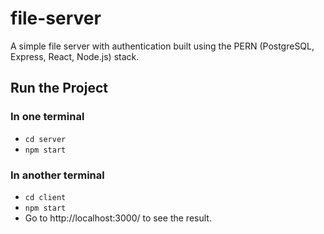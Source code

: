 # file-server

A simple file server with authentication built using the PERN (PostgreSQL, Express, React, Node.js) stack. 

## Run the Project

### In one terminal

- `cd server`
- `npm start`

### In another terminal

- `cd client`
- `npm start`
- Go to http://localhost:3000/ to see the result. 